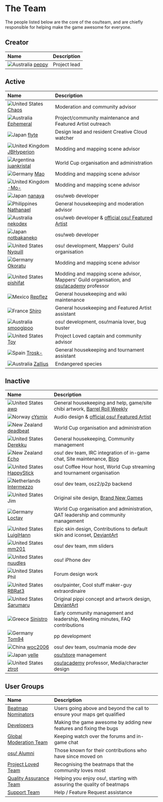 # The Team

The people listed below are the core of the osu!team, and are chiefly responsible for helping make the game awesome for everyone.

## Creator

| Name | Description |
| :-- | :-- |
| ![][flag_AU] [peppy](https://osu.ppy.sh/users/2) | Project lead |

## Active

| Name | Description |
| :-- | :-- |
| ![][flag_US] [Chaos](https://osu.ppy.sh/users/2628870) | Moderation and community advisor |
| ![][flag_AU] [Ephemeral](https://osu.ppy.sh/users/102335) | Project/community maintenance and Featured Artist outreach |
| ![][flag_JP] [flyte](https://osu.ppy.sh/users/3103765) | Design lead and resident Creative Cloud watcher |
| ![][flag_GB] [JBHyperion](https://osu.ppy.sh/users/4879508) | Modding and mapping scene advisor |
| ![][flag_AR] [juankristal](https://osu.ppy.sh/users/443656) | World Cup organisation and administration |
| ![][flag_DE] [Mao](https://osu.ppy.sh/users/2204515) | Modding and mapping scene advisor |
| ![][flag_GB] [-Mo-](https://osu.ppy.sh/users/2202163) | Modding and mapping scene advisor |
| ![][flag_JP] [nanaya](https://osu.ppy.sh/users/2387883) | osu!web developer |
| ![][flag_PH] [Nathanael](https://osu.ppy.sh/users/2295078) | General housekeeping and moderation advisor |
| ![][flag_AU] [nekodex](https://osu.ppy.sh/users/102) | osu!web developer & [official osu! Featured Artist](https://osu.ppy.sh/beatmaps/artists/1) |
| ![][flag_JP] [notbakaneko](https://osu.ppy.sh/users/10751776) | osu!web developer |
| ![][flag_US] [Nyquill](https://osu.ppy.sh/users/682935) | osu! development, Mappers' Guild organisation |
| ![][flag_DE] [Okoratu](https://osu.ppy.sh/users/1623405) | Modding and mapping scene advisor |
| ![][flag_US] [pishifat](https://osu.ppy.sh/users/3178418) | Modding and mapping scene advisor, Mappers' Guild organisation, and [osu!academy](/wiki/osu!academy) professor |
| ![][flag_MX] [Repflez](https://osu.ppy.sh/users/201392) | General housekeeping and wiki maintenance |
| ![][flag_FR] [Shiro](https://osu.ppy.sh/users/113005) | General housekeeping and Featured Artist assistant |
| ![][flag_AU] [smoogipoo](https://osu.ppy.sh/users/1040328) | osu! development, osu!mania lover, bug buster |
| ![][flag_US] [Toy](https://osu.ppy.sh/users/2757689) | Project Loved captain and community advisor |
| ![][flag_ES] [Trosk-](https://osu.ppy.sh/users/3469385) | General housekeeping and tournament assistant |
| ![][flag_AU] [Zallius](https://osu.ppy.sh/users/55) | Endangered species |

## Inactive

| Name | Description |
| :-- | :-- |
| ![][flag_US] [awp](https://osu.ppy.sh/users/2650) | General housekeeping and help, game/site chibi artwork, [Barrel Roll Weekly](http://brw.twinkfish.com/) |
| ![][flag_NO] [cYsmix](https://osu.ppy.sh/users/272870) | Audio design & [official osu! Featured Artist](https://osu.ppy.sh/beatmaps/artists/2) |
| ![][flag_NZ] [deadbeat](https://osu.ppy.sh/users/128370) | World Cup organisation and administration |
| ![][flag_US] [Derekku](https://osu.ppy.sh/users/91341) | General housekeeping, Community management |
| ![][flag_NZ] [Echo](https://osu.ppy.sh/users/431) | osu! dev team, IRC integration of in-game chat, Site maintenance, [Blog](http://blog.echo.sh/) |
| ![][flag_US] [HappyStick](https://osu.ppy.sh/users/256802) | osu! Coffee Hour host, World Cup streaming and tournament organisation |
| ![][flag_NL] [Intermezzo](https://osu.ppy.sh/users/136842) | osu! dev team, osz2/p2p backend |
| ![][flag_US] Jim | Original site design, [Brand New Games](http://www.bravegamer.com/) |
| ![][flag_DE] [Loctav](https://osu.ppy.sh/users/71366) | World Cup organisation and administration, QAT leadership and community management |
| ![][flag_US] [LuigiHann](https://osu.ppy.sh/users/1079) | Epic skin design, Contributions to default skin and iconset, [DeviantArt](https://luigihann.deviantart.com/) |
| ![][flag_US] [mm201](https://osu.ppy.sh/users/30655) | osu! dev team, mm sliders |
| ![][flag_US] [nuudles](https://osu.ppy.sh/users/21312) | osu! iPhone dev |
| ![][flag_US] Phil | Forum design work |
| ![][flag_US] [RBRat3](https://osu.ppy.sh/users/307202) | osu!painter, Cool stuff maker-guy extraordinaire |
| ![][flag_US] [Sarumaru](https://osu.ppy.sh/users/9427) | Original pippi concept and artwork design, [DeviantArt](https://sarumaru.deviantart.com/) |
| ![][flag_GR] [Sinistro](https://osu.ppy.sh/users/5530) | Early community management and leadership, Meeting minutes, FAQ contributions |
| ![][flag_DE] [Tom94](https://osu.ppy.sh/users/1857058) | pp development |
| ![][flag_CN] [woc2006](https://osu.ppy.sh/users/1105845) | osu! dev team, osu!mania mode dev |
| ![][flag_JP] [yelle](https://osu.ppy.sh/users/4916903) | [osu!store](https://osu.ppy.sh/store/listing) management |
| ![][flag_US] [ztrot](https://osu.ppy.sh/users/6347) | [osu!academy](/wiki/osu!academy) professor, Media/character design |

## User Groups

| Name | Description |
| :-- | :-- |
| [Beatmap Nominators](/wiki/People/Beatmap_Nominators) | Users going above and beyond the call to ensure your maps get qualified |
| [Developers](https://osu.ppy.sh/groups/11) | Making the game awesome by adding new features and fixing the bugs |
| [Global Moderation Team](/wiki/People/Global_Moderation_Team) | Keeping watch over the forums and in-game chat |
| [osu! Alumni](/wiki/People/osu!_Alumni) | Those known for their contributions who have since moved on |
| [Project Loved Team](/wiki/People/Project_Loved_Team) | Recognising the beatmaps that the community loves most |
| [Quality Assurance Team](/wiki/People/Quality_Assurance_Team) | Helping you enjoy osu!, starting with assuring the quality of beatmaps |
| [Support Team](/wiki/People/Support_Team) | Help / Feature Request assistance |

[flag_AR]: /wiki/shared/flag/AR.gif "Argentina"
[flag_AU]: /wiki/shared/flag/AU.gif "Australia"
[flag_DE]: /wiki/shared/flag/DE.gif "Germany"
[flag_ES]: /wiki/shared/flag/ES.gif "Spain"
[flag_FR]: /wiki/shared/flag/FR.gif "France"
[flag_NZ]: /wiki/shared/flag/NZ.gif "New Zealand"
[flag_NL]: /wiki/shared/flag/NL.gif "Netherlands"
[flag_US]: /wiki/shared/flag/US.gif "United States"
[flag_NO]: /wiki/shared/flag/NO.gif "Norway"
[flag_PH]: /wiki/shared/flag/PH.gif "Philippines"
[flag_CN]: /wiki/shared/flag/CN.gif "China"
[flag_GR]: /wiki/shared/flag/GR.gif "Greece"
[flag_JP]: /wiki/shared/flag/JP.gif "Japan"
[flag_MX]: /wiki/shared/flag/MX.gif "Mexico"
[flag_GB]: /wiki/shared/flag/GB.gif "United Kingdom"
